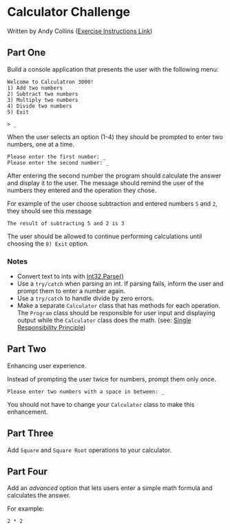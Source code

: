 # Calculator Challenge
Written by Andy Collins
([Exercise Instructions Link](https://gist.github.com/askingalot/a3a65d43f0513d8277dce3533732e7a6))

## Part One
Build a console application that presents the user with the following menu:

```
Welcome to Calculatron 3000!
1) Add two numbers
2) Subtract two numbers
3) Multiply two numbers
4) Divide two numbers
5) Exit

> _
```
When the user selects an option (1-4) they should be prompted to enter two numbers, one at a time.
```
Please enter the first number: _
Please enter the second number: _
```
After entering the second number the program should calculate the answer and display it to the user. The message should remind the user of the numbers they entered and the operation they chose.

For example of the user choose subtraction and entered numbers `5` and `2`, they should see this message
```
The result of subtracting 5 and 2 is 3
```
The user should be allowed to continue performing calculations until choosing the `0) Exit` option.

### Notes
* Convert text to ints with [Int32.Parse()](https://docs.microsoft.com/en-us/dotnet/api/system.int32.parse?view=netcore-2.2)
* Use a `try/catch` when parsing an int. If parsing fails, inform the user and prompt them to enter a number again.
* Use a `try/catch` to handle divide by zero errors.
* Make a separate `Calculator` class that has methods for each operation. The `Program` class should be responsible for user input and displaying output while the `Calculator` class does the math. (see: [Single Responsibility Principle](https://en.wikipedia.org/wiki/Single_responsibility_principle))


## Part Two
Enhancing user experience. 

Instead of prompting the user twice for numbers, prompt them only once.
```
Please enter two numbers with a space in between: _
```
You should not have to change your `Calculator` class to make this enhancement.


## Part Three
Add `Square` and `Square Root` operations to your calculator.

## Part Four
Add an _advanced_ option that lets users enter a simple math formula and calculates the answer.

For example:
```
2 * 2
```